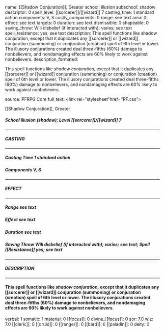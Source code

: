 name: [[Shadow Conjuration]], Greater
school: illusion
subschool: shadow
descriptor: 0
spell_level: [[sorcerer]]/[[wizard]] 7
casting_time: 1 standard action
components: V, S
costly_components: 0
range: see text
area: 0
effect: see text
targets: 0
duration: see text
dismissible: 0
shapeable: 0
saving_throw: Will disbelief (if interacted with); varies; see text
spell_resistence: yes; see text
description: This spell functions like shadow conjuration, except that it duplicates any [[sorcerer]] or [[wizard]] conjuration (summoning) or conjuration (creation) spell of 6th level or lower. The illusory conjurations created deal three-fifths (60%) damage to nonbelievers, and nondamaging effects are 60% likely to work against nonbelievers.
description_formated: <p>This spell functions like <i>shadow conjuration,</i> except that it duplicates any [[sorcerer]] or [[wizard]] conjuration (summoning) or conjuration (creation) spell of 6th level or lower. The illusory conjurations created deal three-fifths (60%) damage to nonbelievers, and nondamaging effects are 60% likely to work against nonbelievers.</p>
source: PFRPG Core
full_text: <link rel="stylesheet"href="PF.css"><div class="heading"><p class="alignleft">[[Shadow Conjuration]], Greater</p><div style="clear: both;"></div></div><div><h5><b>School </b>illusion (shadow); <b>Level </b>[[sorcerer]]/[[wizard]] 7</h5></div><hr/><div><h5><b>CASTING</b></h5></div><hr/><div><h5><b>Casting Time </b>1 standard action</h5><h5><b>Components </b>V, S</h5></div><hr/><div><h5><b>EFFECT</b></h5></div><hr/><div><h5><b>Range </b>see text</h5><h5><b>Effect </b>see text</h5><h5><b>Duration </b>see text</h5><h5><b>Saving Throw </b>Will disbelief (if interacted with); varies; see text; <b>Spell [[Resistance]] </b>yes; see text</h5></div><hr/><div><h5><b>DESCRIPTION</b></h5></div><hr/><div><h4><p>This spell functions like <i>shadow conjuration,</i> except that it duplicates any [[sorcerer]] or [[wizard]] conjuration (summoning) or conjuration (creation) spell of 6th level or lower. The illusory conjurations created deal three-fifths (60%) damage to nonbelievers, and nondamaging effects are 60% likely to work against nonbelievers.</p></h4></div>
verbal: 1
somatic: 1
material: 0
[[focus]]: 0
divine_[[focus]]: 0
sor: 7.0
wiz: 7.0
[[cleric]]: 0
[[druid]]: 0
[[ranger]]: 0
[[bard]]: 0
[[paladin]]: 0
deity: 0
